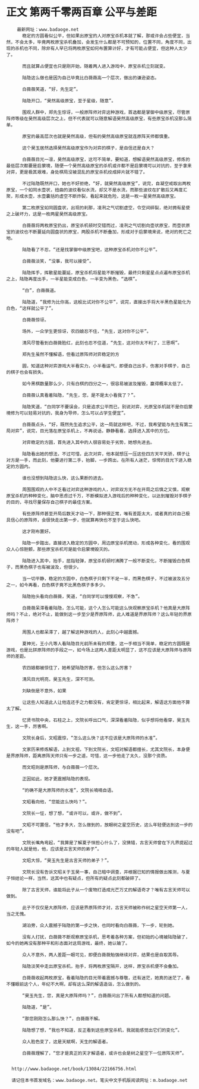 # 正文 第两千零两百章 公平与差距
        最新网址：www.badaoge.net
          稳定的方圆看似公平，但如果出原宝的人对原宝杀机本就了解，那或许会占些便宜，当然，不会太多，毕竟两枚原宝杀机叠加，会发生什么都是不可预知的，位置不同，角度不同，出现的杀机也不同，除非有人早已将两枚原宝如何布置算计好，才有可能占便宜，但这种人太少了。
      
          而且就算占便宜也只是刚开始，随着两人进入游戏中，原宝杀机立刻就变。
      
          陆隐这么做也是因为自己毕竟比白薇薇高一个层次，做出的谦逊姿态。
      
          白薇薇笑道，“好，先生定”。
      
          陆隐开口，“昊然高级原宝，至于星级，随意”。
      
          围观人群中，郑先生惊讶，一般原阵师对弈这种游戏，首选都是掌御中级原宝，尽管原阵师等级在昊然高级层次之上，但不代表就可以随意解语昊然高级原宝，有些原宝杀机没那么简单。
      
          原宝的最高层次也就是昊然高级，但有的昊然高级原宝就连原阵天师都慎重。
      
          这个昊玉居然选择昊然高级原宝作为对弈的棋子，是自信还是自大？
      
          白薇薇目光一凛，昊然高级原宝，这可不简单，要知道，想解语昊然高级原宝，修炼的最低层次都要是启蒙境，随便一个昊然高级原宝的杀机或许都不是启蒙境可以对抗的，至于拿来对弈，更是极其艰难，身处棋局没被混乱的原宝杀机绞成碎片就不错了。
      
          不过陆隐既然开口，她也不好拒绝，“好，就昊然高级原宝”，说完，自凝空戒取出两枚原宝，一个如同水壶状，扭曲的波纹看似水流，却又不是水流，而那些波纹在扩散后又再度汇聚，形成水壶，水壶囊括的虚空不断炸裂，看起来就危险，这是一枚一星昊然高级原宝。
      
          第二枚原宝如同圆盘状，出现的刹那，凌冽之气切割虚空，令空间碎裂，绝对拥有星使之上破坏力，这是一枚两星昊然高级原宝。
      
          白薇薇将两枚原宝扔出，原宝杀机顿时交错而过，凌冽之气切割向壶状原宝，而壶状原宝的波纹也不断蔓延向圆盘状的原宝，两股杀机不断叠加，形成对于启蒙境来说，绝对的死亡之地。
      
          陆隐看了不忍，“还是找掌御中级原宝吧，这种原宝杀机对你不公平”。
      
          白薇薇淡笑，“没事，我可以接受”。
      
          陆隐挥手，挥散星能蔓延，原宝杀机将星能不断摧毁，最终只剩星星点点遍布原宝杀机之上，陆隐再度出手，一半星能变成白色，一半变为黑色，“选棋”。
      
          “白”，白薇薇道。
      
          陆隐道，“我修为比你高，这般比试对你不公平”，说完，直接出手将大半黑色星能化为白色，“这样就公平了”。
      
          白薇薇惊讶。
      
          场外，一众学生更惊讶，农四娘忍不住，“先生，这对你不公平”。
      
          清风尽管看到白薇薇脸红，此刻也忍不住道，“先生，这对你太不利了，三思啊”。
      
          郑先生虽然不懂解语，但看过原阵师对弈稳定的方
      
          圆，知道这种对弈游戏大半看实力，小半看运气，即便自己出手，伤害对手棋子，自己的棋子也会有损失。
      
          如今黑棋数量那么少，只有白棋的四分之一，很容易被波及摧毁，赢得概率太低了。
      
          白薇薇认真看着陆隐，“先生，您，是不是太小看我了？”。
      
          陆隐笑道，“白同学不要误会，只是追求公平而已，别说对弈，光原宝杀机就不是你启蒙境修为可以轻易对抗的，我身为导师，怎么可以占学生便宜”。
      
          白薇薇点头，“好，既然先生追求公平，这一局就这样吧，不过，我希望能与先生有第二局对弈”，说完，目光落在原宝杀机上，不再说话，静静看着，选择进入其中的方位。
      
          对弈稳定的方圆，首先进入其中的人很容易处于劣势，她想先进去。
      
          陆隐看出她的想法，不过可惜，此次对弈，他本就想压一压这些四方天平天骄，棋子让对方是一手，而此刻，他要进行第二手，抬脚，一步跨出，在所有人迷茫，惊愕的目光下进入稳定的方圆内。
      
          谁也没想到陆隐这么快，这么果断的进去。
      
          周围围观的人中不乏看过对弈这种游戏的人，对弈双方无不在开局之后慎之又慎，观察原宝杀机的种种变化，脑中思虑过千万，不断模拟进入游戏后的种种变化，以达到摧毁对手棋子的目的，寻找尽量保存自己棋子的最佳方案。
      
          有些原阵师甚至开局后数天才动一下，那种很正常，唯有差距太大，或者真的对自己极具信心的原阵师，会很快走出第一步，但就算再快也不至于这么快吧。
      
          这才刚布置好。
      
          陆隐一步踏出，直接进入稳定的方圆中，周边原宝杀机搅动，形成各种变化，看的围观众人心惊胆颤，那些原宝杀机可是能令启蒙境毁灭的。
      
          陆隐进入其中，抬手，屈指轻弹，原宝杀机顿时沸腾了一般不断变化，不断摧毁白色棋子，而黑色棋子也有被波及，但很少。
      
          当一切平静，稳定的方圆中，白色棋子只剩下不足一半，而黑色棋子，不过被波及五分之一，如今再看，白色棋子竟不比黑色棋子多多少。
      
          陆隐抬头看向白薇薇，笑道，“白同学可以慢慢观察，不急”。
      
          白薇薇呆滞看着陆隐，怎么可能，这个人怎么可能这么快观察原宝杀机？他真是大原阵师吗？不止，绝对不止，能做到这一步至少是界原阵师，此人难道是界原阵师？这么年轻的界原阵师？
      
          周围人也都呆滞了，越了解这种游戏的人，此刻心中越震撼。
      
          夏神光，王小凡等人看陆隐目光前所未有的郑重，这一手相当不简单，稳定的方圆既是游戏，也是比拼原阵师的手段之一，如今场上这两人差距太明显了，这不应该是大原阵师与原阵师的差距。
      
          农四娘都被惊住了，她希望陆隐厉害，但怎么这么厉害？
      
          清风目光明亮，昊玉先生，深不可测。
      
          刘缺倒是不意外，如果
      
          让这些人知道此人让他连还手之力都没有，肯定更惊讶，相比起来，解语这方面他不算太了解。
      
          忆贤书院中央，石柱之上，文院长呼出口气，深深看着陆隐，似乎想将他看穿，昊玉先生，这一手，厉害啊。
      
          文院长身后，文昭震惊，“怎么这么快？这不应该是大原阵师的水准”。
      
          文家历来修炼解语，上到文祖，下到文院长，文昭对解语都擅长，尤其文院长，本身便是界原阵师，距离原阵天师只有一步之遥，可惜，这一步他走了太久，没那个资质。
      
          而文昭则是原阵师，与白薇薇一个层次。
      
          正因如此，她才更震撼陆隐的表现。
      
          “的确不是大原阵师的水准”，文院长喃喃自语。
      
          文昭看向他，“您能这么快吗？”。
      
          文院长一怔，想了想，“或许可以，或许，做不到”。
      
          文昭不可置信，“他才多大，怎么做到的，放眼树之星空历史，这么年轻便达到这一步的没有吧”。
      
          文院长嘴角弯起，“我算是了解夏子恒担心什么了，没猜错，古言天师曾在下凡界提起过的年轻人就是他，他，应该是古言天师的弟子”。
      
          文昭大惊，“昊玉先生是古言天师的弟子？”。
      
          文院长没有告诉文昭关于玉昊一事，自己暗中调查，并根据已知的情报做出推测，与夏子恒结论一样，当然，这其中也有疑点，但所有的疑点此刻都破碎了。
      
          除了古言天师，谁能将此子从一个废物打造成光芒万丈的解语奇才？唯有古言天师可以做到。
      
          此子不仅仅是大原阵师，应该是界原阵师才对，古言天师被称作树之星空天师第一人，当之无愧。
      
          湖泊旁，众人震撼于陆隐的第一步之快，也同时看向白薇薇，下一步，轮到她。
      
          没有人打扰，白薇薇不断观察原宝杀机，思考着各种方案，但初始的心境被陆隐破了，如今的她再没有那种平和形态面对这局游戏，最终，她认输了。
      
          众人不意外，两人差距一眼可见，即便白薇薇勉强继续对弈，结果也是自取其辱。
      
          陆隐淡笑中走出原宝杀机，抬手，将两枚原宝隔开，这样，原宝杀机便不会叠加。
      
          白薇薇收起两枚原宝，看着陆隐的目光带着震撼与尊敬，还有迷茫，她真的迷茫了，看不懂眼前这个人，年纪不大啊，却有这么深的解语造诣，怎么做到的。
      
          “昊玉先生，您，真是大原阵师吗？”，白薇薇问出了所有人都想知道的问题。
      
          陆隐道，“是”。
      
          “那您刚刚怎么那么快？”，白薇薇不解。
      
          陆隐想了想，“我也不知道，反正看到这些原宝杀机，我就能感觉出它们的变化”。
      
          众人脸色变了，这是天赋啊，天生的解语者。
      
          白薇薇理解了，“您才是真正的天才解语者，或许也会是树之星空下一位原阵天师”。
      
      
      http://www.badaoge.net/book/13084/22166756.html
      
      请记住本书首发域名：www.badaoge.net。笔尖中文手机版阅读网址：m.badaoge.net